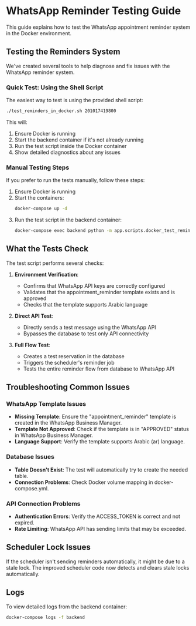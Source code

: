 # WhatsApp Reminder Testing Guide

This guide explains how to test the WhatsApp appointment reminder system in the Docker environment.

## Testing the Reminders System

We've created several tools to help diagnose and fix issues with the WhatsApp reminder system.

### Quick Test: Using the Shell Script

The easiest way to test is using the provided shell script:

```bash
./test_reminders_in_docker.sh 201017419800
```

This will:

1. Ensure Docker is running
1. Start the backend container if it's not already running
1. Run the test script inside the Docker container
1. Show detailed diagnostics about any issues

### Manual Testing Steps

If you prefer to run the tests manually, follow these steps:

1. Ensure Docker is running
1. Start the containers:
   ```bash
   docker-compose up -d
   ```
1. Run the test script in the backend container:
   ```bash
   docker-compose exec backend python -m app.scripts.docker_test_reminders 201017419800
   ```

## What the Tests Check

The test script performs several checks:

1. **Environment Verification**:

   - Confirms that WhatsApp API keys are correctly configured
   - Validates that the appointment_reminder template exists and is approved
   - Checks that the template supports Arabic language

1. **Direct API Test**:

   - Directly sends a test message using the WhatsApp API
   - Bypasses the database to test only API connectivity

1. **Full Flow Test**:

   - Creates a test reservation in the database
   - Triggers the scheduler's reminder job
   - Tests the entire reminder flow from database to WhatsApp API

## Troubleshooting Common Issues

### WhatsApp Template Issues

- **Missing Template**: Ensure the "appointment_reminder" template is created in the WhatsApp Business Manager.
- **Template Not Approved**: Check if the template is in "APPROVED" status in WhatsApp Business Manager.
- **Language Support**: Verify the template supports Arabic (ar) language.

### Database Issues

- **Table Doesn't Exist**: The test will automatically try to create the needed table.
- **Connection Problems**: Check Docker volume mapping in docker-compose.yml.

### API Connection Problems

- **Authentication Errors**: Verify the ACCESS_TOKEN is correct and not expired.
- **Rate Limiting**: WhatsApp API has sending limits that may be exceeded.

## Scheduler Lock Issues

If the scheduler isn't sending reminders automatically, it might be due to a stale lock.
The improved scheduler code now detects and clears stale locks automatically.

## Logs

To view detailed logs from the backend container:

```bash
docker-compose logs -f backend
```
